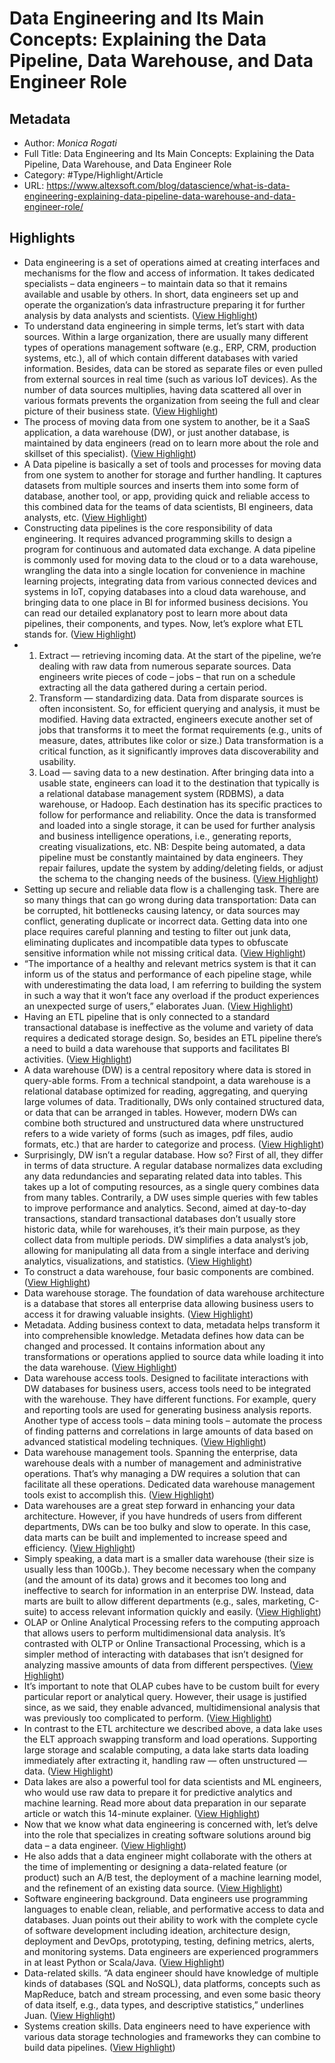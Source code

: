 # Data Engineering and Its Main Concepts: Explaining the Data Pipeline, Data Warehouse, and Data Engineer Role

## Metadata

* Author: *Monica Rogati*
* Full Title: Data Engineering and Its Main Concepts: Explaining the Data Pipeline, Data Warehouse, and Data Engineer Role
* Category: #Type/Highlight/Article
* URL: https://www.altexsoft.com/blog/datascience/what-is-data-engineering-explaining-data-pipeline-data-warehouse-and-data-engineer-role/

## Highlights

* Data engineering is a set of operations aimed at creating interfaces and mechanisms for the flow and access of information. It takes dedicated specialists – data engineers – to maintain data so that it remains available and usable by others. In short, data engineers set up and operate the organization’s data infrastructure preparing it for further analysis by data analysts and scientists. ([View Highlight](https://instapaper.com/read/1480068265/18674468))
* To understand data engineering in simple terms, let’s start with data sources. Within a large organization, there are usually many different types of operations management software (e.g., ERP, CRM, production systems, etc.), all of which contain different databases with varied information. Besides, data can be stored as separate files or even pulled from external sources in real time (such as various IoT devices). As the number of data sources multiplies, having data scattered all over in various formats prevents the organization from seeing the full and clear picture of their business state. ([View Highlight](https://instapaper.com/read/1480068265/18674470))
* The process of moving data from one system to another, be it a SaaS application, a data warehouse (DW), or just another database, is maintained by data engineers (read on to learn more about the role and skillset of this specialist). ([View Highlight](https://instapaper.com/read/1480068265/18674472))
* A Data pipeline is basically a set of tools and processes for moving data from one system to another for storage and further handling. It captures datasets from multiple sources and inserts them into some form of database, another tool, or app, providing quick and reliable access to this combined data for the teams of data scientists, BI engineers, data analysts, etc. ([View Highlight](https://instapaper.com/read/1480068265/18674473))
* Constructing data pipelines is the core responsibility of data engineering. It requires advanced programming skills to design a program for continuous and automated data exchange. A data pipeline is commonly used for
  moving data to the cloud or to a data warehouse,
  wrangling the data into a single location for convenience in machine learning projects,
  integrating data from various connected devices and systems in IoT,
  copying databases into a cloud data warehouse, and
  bringing data to one place in BI for informed business decisions.
  You can read our detailed explanatory post to learn more about data pipelines, their components, and types. Now, let’s explore what ETL stands for. ([View Highlight](https://instapaper.com/read/1480068265/18674479))
* 
  1. Extract — retrieving incoming data. At the start of the pipeline, we’re dealing with raw data from numerous separate sources. Data engineers write pieces of code – jobs – that run on a schedule extracting all the data gathered during a certain period.
  1. Transform — standardizing data. Data from disparate sources is often inconsistent. So, for efficient querying and analysis, it must be modified. Having data extracted, engineers execute another set of jobs that transforms it to meet the format requirements (e.g., units of measure, dates, attributes like color or size.) Data transformation is a critical function, as it significantly improves data discoverability and usability.
  1. Load — saving data to a new destination. After bringing data into a usable state, engineers can load it to the destination that typically is a relational database management system (RDBMS), a data warehouse, or Hadoop. Each destination has its specific practices to follow for performance and reliability.
     Once the data is transformed and loaded into a single storage, it can be used for further analysis and business intelligence operations, i.e., generating reports, creating visualizations, etc.
     NB: Despite being automated, a data pipeline must be constantly maintained by data engineers. They repair failures, update the system by adding/deleting fields, or adjust the schema to the changing needs of the business. ([View Highlight](https://instapaper.com/read/1480068265/18674485))
* Setting up secure and reliable data flow is a challenging task. There are so many things that can go wrong during data transportation: Data can be corrupted, hit bottlenecks causing latency, or data sources may conflict, generating duplicate or incorrect data. Getting data into one place requires careful planning and testing to filter out junk data, eliminating duplicates and incompatible data types to obfuscate sensitive information while not missing critical data. ([View Highlight](https://instapaper.com/read/1480068265/18674495))
* “The importance of a healthy and relevant metrics system is that it can inform us of the status and performance of each pipeline stage, while with underestimating the data load, I am referring to building the system in such a way that it won’t face any overload if the product experiences an unexpected surge of users,” elaborates Juan. ([View Highlight](https://instapaper.com/read/1480068265/18674503))
* Having an ETL pipeline that is only connected to a standard transactional database is ineffective as the volume and variety of data requires a dedicated storage design. So, besides an ETL pipeline there’s a need to build a data warehouse that supports and facilitates BI activities. ([View Highlight](https://instapaper.com/read/1480068265/18674509))
* A data warehouse (DW) is a central repository where data is stored in query-able forms. From a technical standpoint, a data warehouse is a relational database optimized for reading, aggregating, and querying large volumes of data. Traditionally, DWs only contained structured data, or data that can be arranged in tables. However, modern DWs can combine both structured and unstructured data where unstructured refers to a wide variety of forms (such as images, pdf files, audio formats, etc.) that are harder to categorize and process. ([View Highlight](https://instapaper.com/read/1480068265/18674515))
* Surprisingly, DW isn’t a regular database. How so?
  First of all, they differ in terms of data structure. A regular database normalizes data excluding any data redundancies and separating related data into tables. This takes up a lot of computing resources, as a single query combines data from many tables. Contrarily, a DW uses simple queries with few tables to improve performance and analytics.
  Second, aimed at day-to-day transactions, standard transactional databases don’t usually store historic data, while for warehouses, it’s their main purpose, as they collect data from multiple periods. DW simplifies a data analyst’s job, allowing for manipulating all data from a single interface and deriving analytics, visualizations, and statistics. ([View Highlight](https://instapaper.com/read/1480068265/18674519))
* To construct a data warehouse, four basic components are combined. ([View Highlight](https://instapaper.com/read/1480068265/18674525))
* Data warehouse storage. The foundation of data warehouse architecture is a database that stores all enterprise data allowing business users to access it for drawing valuable insights. ([View Highlight](https://instapaper.com/read/1480068265/18674529))
* Metadata. Adding business context to data, metadata helps transform it into comprehensible knowledge. Metadata defines how data can be changed and processed. It contains information about any transformations or operations applied to source data while loading it into the data warehouse. ([View Highlight](https://instapaper.com/read/1480068265/18674531))
* Data warehouse access tools. Designed to facilitate interactions with DW databases for business users, access tools need to be integrated with the warehouse. They have different functions. For example, query and reporting tools are used for generating business analysis reports. Another type of access tools – data mining tools – automate the process of finding patterns and correlations in large amounts of data based on advanced statistical modeling techniques. ([View Highlight](https://instapaper.com/read/1480068265/18674536))
* Data warehouse management tools. Spanning the enterprise, data warehouse deals with a number of management and administrative operations. That’s why managing a DW requires a solution that can facilitate all these operations. Dedicated data warehouse management tools exist to accomplish this. ([View Highlight](https://instapaper.com/read/1480068265/18674538))
* Data warehouses are a great step forward in enhancing your data architecture. However, if you have hundreds of users from different departments, DWs can be too bulky and slow to operate. In this case, data marts can be built and implemented to increase speed and efficiency. ([View Highlight](https://instapaper.com/read/1480068265/18674542))
* Simply speaking, a data mart is a smaller data warehouse (their size is usually less than 100Gb.). They become necessary when the company (and the amount of its data) grows and it becomes too long and ineffective to search for information in an enterprise DW. Instead, data marts are built to allow different departments (e.g., sales, marketing, C-suite) to access relevant information quickly and easily. ([View Highlight](https://instapaper.com/read/1480068265/18674548))
* OLAP or Online Analytical Processing refers to the computing approach that allows users to perform multidimensional data analysis. It’s contrasted with OLTP or Online Transactional Processing, which is a simpler method of interacting with databases that isn’t designed for analyzing massive amounts of data from different perspectives. ([View Highlight](https://instapaper.com/read/1480068265/18674557))
* It’s important to note that OLAP cubes have to be custom built for every particular report or analytical query. However, their usage is justified since, as we said, they enable advanced, multidimensional analysis that was previously too complicated to perform. ([View Highlight](https://instapaper.com/read/1480068265/18674562))
* In contrast to the ETL architecture we described above, a data lake uses the ELT approach swapping transform and load operations. Supporting large storage and scalable computing, a data lake starts data loading immediately after extracting it, handling raw — often unstructured — data. ([View Highlight](https://instapaper.com/read/1480068265/18674570))
* Data lakes are also a powerful tool for data scientists and ML engineers, who would use raw data to prepare it for predictive analytics and machine learning. Read more about data preparation in our separate article or watch this 14-minute explainer. ([View Highlight](https://instapaper.com/read/1480068265/18674575))
* Now that we know what data engineering is concerned with, let’s delve into the role that specializes in creating software solutions around big data – a data engineer. ([View Highlight](https://instapaper.com/read/1480068265/18674582))
* He also adds that a data engineer might collaborate with the others at the time of implementing or designing a data-related feature (or product) such an A/B test, the deployment of a machine learning model, and the refinement of an existing data source. ([View Highlight](https://instapaper.com/read/1480068265/18674588))
* Software engineering background. Data engineers use programming languages to enable clean, reliable, and performative access to data and databases. Juan points out their ability to work with the complete cycle of software development including ideation, architecture design, deployment and DevOps, prototyping, testing, defining metrics, alerts, and monitoring systems. Data engineers are experienced programmers in at least Python or Scala/Java. ([View Highlight](https://instapaper.com/read/1480068265/18674592))
* Data-related skills. “A data engineer should have knowledge of multiple kinds of databases (SQL and NoSQL), data platforms, concepts such as MapReduce, batch and stream processing, and even some basic theory of data itself, e.g., data types, and descriptive statistics,” underlines Juan. ([View Highlight](https://instapaper.com/read/1480068265/18674594))
* Systems creation skills. Data engineers need to have experience with various data storage technologies and frameworks they can combine to build data pipelines. ([View Highlight](https://instapaper.com/read/1480068265/18674595))
